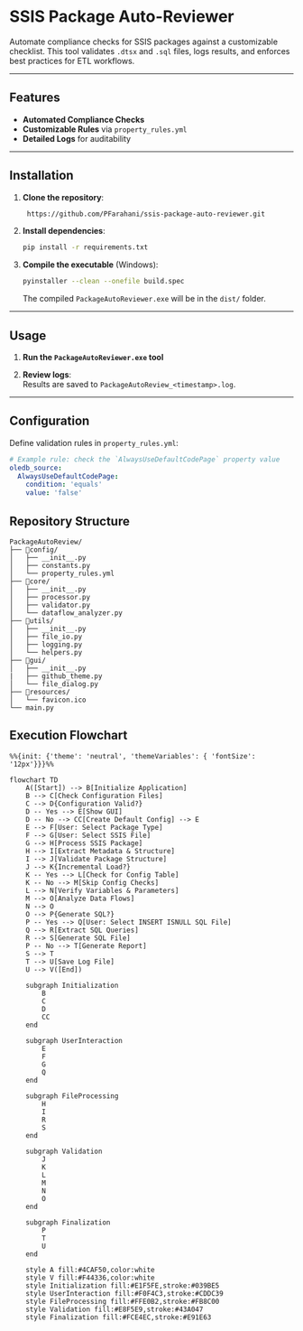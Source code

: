 # SSIS Package Auto-Reviewer  

Automate compliance checks for SSIS packages against a customizable checklist. This tool validates `.dtsx` and `.sql` files, logs results, and enforces best practices for ETL workflows.  

---

## Features  
- **Automated Compliance Checks**  
- **Customizable Rules** via `property_rules.yml`  
- **Detailed Logs** for auditability  
---

## Installation  
1. **Clone the repository**:  
   ```bash
    https://github.com/PFarahani/ssis-package-auto-reviewer.git
   ```

2. **Install dependencies**:  
   ```bash
   pip install -r requirements.txt
   ```

3. **Compile the executable** (Windows):  
   ```bash
   pyinstaller --clean --onefile build.spec
   ```  
   The compiled `PackageAutoReviewer.exe` will be in the `dist/` folder.

---

## Usage  
1. **Run the `PackageAutoReviewer.exe` tool**  
   
2. **Review logs**:  
   Results are saved to `PackageAutoReview_<timestamp>.log`.

---

## Configuration  
Define validation rules in `property_rules.yml`:  
```yaml
# Example rule: check the `AlwaysUseDefaultCodePage` property value
oledb_source:
  AlwaysUseDefaultCodePage: 
    condition: 'equals'
    value: 'false'
```  

## Repository Structure

```
PackageAutoReview/
├── 📂config/
│   ├── __init__.py
│   ├── constants.py
│   └── property_rules.yml
├── 📂core/
│   ├── __init__.py
│   ├── processor.py
│   ├── validator.py
│   └── dataflow_analyzer.py
├── 📂utils/
│   ├── __init__.py
│   ├── file_io.py
│   ├── logging.py
│   └── helpers.py
├── 📂gui/
│   ├── __init__.py
|   ├── github_theme.py
│   └── file_dialog.py
├── 📂resources/
│   └── favicon.ico
└── main.py
```

## Execution Flowchart

```mermaid
%%{init: {'theme': 'neutral', 'themeVariables': { 'fontSize': '12px'}}}%%

flowchart TD
    A([Start]) --> B[Initialize Application]
    B --> C[Check Configuration Files]
    C --> D{Configuration Valid?}
    D -- Yes --> E[Show GUI]
    D -- No --> CC[Create Default Config] --> E
    E --> F[User: Select Package Type]
    F --> G[User: Select SSIS File]
    G --> H[Process SSIS Package]
    H --> I[Extract Metadata & Structure]
    I --> J[Validate Package Structure]
    J --> K{Incremental Load?}
    K -- Yes --> L[Check for Config Table]
    K -- No --> M[Skip Config Checks]
    L --> N[Verify Variables & Parameters]
    M --> O[Analyze Data Flows]
    N --> O
    O --> P{Generate SQL?}
    P -- Yes --> Q[User: Select INSERT ISNULL SQL File]
    Q --> R[Extract SQL Queries]
    R --> S[Generate SQL File]
    P -- No --> T[Generate Report]
    S --> T
    T --> U[Save Log File]
    U --> V([End])

    subgraph Initialization
        B
        C
        D
        CC
    end

    subgraph UserInteraction
        E
        F
        G
        Q
    end

    subgraph FileProcessing
        H
        I
        R
        S
    end

    subgraph Validation
        J
        K
        L
        M
        N
        O
    end

    subgraph Finalization
        P
        T
        U
    end

    style A fill:#4CAF50,color:white
    style V fill:#F44336,color:white
    style Initialization fill:#E1F5FE,stroke:#039BE5
    style UserInteraction fill:#F0F4C3,stroke:#CDDC39
    style FileProcessing fill:#FFE0B2,stroke:#FB8C00
    style Validation fill:#E8F5E9,stroke:#43A047
    style Finalization fill:#FCE4EC,stroke:#E91E63
```
